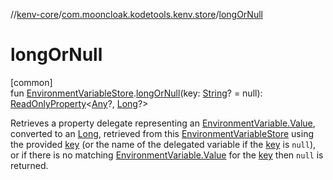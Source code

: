 //[kenv-core](../../index.md)/[com.mooncloak.kodetools.kenv.store](index.md)/[longOrNull](long-or-null.md)

# longOrNull

[common]\
fun [EnvironmentVariableStore](-environment-variable-store/index.md).[longOrNull](long-or-null.md)(key: [String](https://kotlinlang.org/api/core/kotlin-stdlib/kotlin/-string/index.html)? = null): [ReadOnlyProperty](https://kotlinlang.org/api/core/kotlin-stdlib/kotlin.properties/-read-only-property/index.html)&lt;[Any](https://kotlinlang.org/api/core/kotlin-stdlib/kotlin/-any/index.html)?, [Long](https://kotlinlang.org/api/core/kotlin-stdlib/kotlin/-long/index.html)?&gt;

Retrieves a property delegate representing an [EnvironmentVariable.Value](../com.mooncloak.kodetools.kenv/-environment-variable/-value/index.md), converted to an [Long](https://kotlinlang.org/api/core/kotlin-stdlib/kotlin/-long/index.html), retrieved from this [EnvironmentVariableStore](-environment-variable-store/index.md) using the provided [key](long-or-null.md) (or the name of the delegated variable if the [key](long-or-null.md) is `null`), or if there is no matching [EnvironmentVariable.Value](../com.mooncloak.kodetools.kenv/-environment-variable/-value/index.md) for the [key](long-or-null.md) then `null` is returned.
